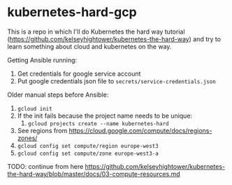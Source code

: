 # kubernetes-hard-gcp

This is a repo in which I'll do Kubernetes the hard way tutorial 
(https://github.com/kelseyhightower/kubernetes-the-hard-way) and try to learn something about 
cloud and kubernetes on the way. 

Getting Ansible running:
1. Get credentials for google service account
1. Put google credentials json file to `secrets/service-credentials.json`

Older manual steps before Ansible:
1. `gcloud init`
1. If the init fails because the project name needs to be unique:
   1. `gcloud projects create --name kubernetes-hard`
1. See regions from https://cloud.google.com/compute/docs/regions-zones/
1. `gcloud config set compute/region europe-west3`
1. `gcloud config set compute/zone europe-west3-a`

TODO: continue from here https://github.com/kelseyhightower/kubernetes-the-hard-way/blob/master/docs/03-compute-resources.md